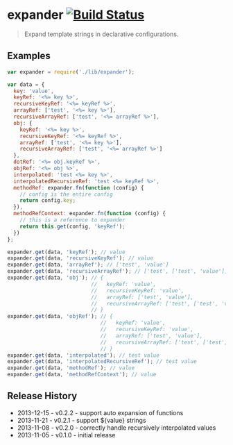 # expander [![Build Status](https://secure.travis-ci.org/tkellen/node-expander.png?branch=master)](http://travis-ci.org/tkellen/node-expander)

> Expand template strings in declarative configurations.

## Examples

```js
var expander = require('./lib/expander');

var data = {
  key: 'value',
  keyRef: '<%= key %>',
  recursiveKeyRef: '<%= keyRef %>',
  arrayRef: ['test', '<%= key %>'],
  recursiveArrayRef: ['test', '<%= arrayRef %>'],
  obj: {
    keyRef: '<%= key %>',
    recursiveKeyRef: '<%= keyRef %>',
    arrayRef: ['test', '<%= key %>'],
    recursiveArrayRef: ['test', '<%= arrayRef %>']
  },
  dotRef: '<%= obj.keyRef %>',
  objRef: '<%= obj %>',
  interpolated: 'test <%= key %>',
  interpolatedRecursiveRef: 'test <%= keyRef %>',
  methodRef: expander.fn(function (config) {
    // config is the entire config
    return config.key;
  }),
  methodRefContext: expander.fn(function (config) {
    // this is a reference to expander
    return this.get(config, 'keyRef');
  })
};

expander.get(data, 'keyRef'); // value
expander.get(data, 'recursiveKeyRef'); // value
expander.get(data, 'arrayRef'); // ['test', 'value']
expander.get(data, 'recursiveArrayRef'); // ['test', ['test', 'value']]
expander.get(data, 'obj'); // {
                           //   keyRef: 'value',
                           //   recursiveKeyRef: 'value',
                           //   arrayRef: ['test', 'value'],
                           //   recursiveArrayRef: ['test', ['test', 'value']]
                           // }
expander.get(data, 'objRef'); // {
                              //   keyRef: 'value',
                              //   recursiveKeyRef: 'value',
                              //   arrayRef: ['test', 'value'],
                              //   recursiveArrayRef: ['test', ['test', 'value']]
                              // }
expander.get(data, 'interpolated'); // test value
expander.get(data, 'interpolatedRecursiveRef'); // test value
expander.get(data, 'methodRef'); // value
expander.get(data, 'methodRefContext'); // value
```

## Release History

* 2013-12-15 - v0.2.2 - support auto expansion of functions
* 2013-11-21 - v0.2.1 - support ${value} strings
* 2013-11-08 - v0.2.0 - correctly handle recursively interpolated values
* 2013-11-05 - v0.1.0 - initial release